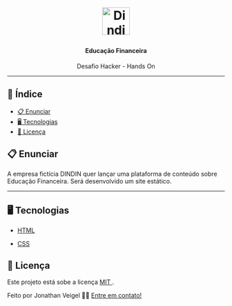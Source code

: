 # <p align="center"><img alt="Dindin" height="64" src="./img/logo-header.png"></p>

<h4 align="center">Educação Financeira</h4>

  <p align="center">Desafio Hacker - Hands On </p>

<p align="center">



<hr>

##  📕 Índice


* [ 📋 Enunciar ](#📋-Sobre)
* [ 🖥 Tecnologias ](#🖥-Tecnologias)
* [ 📝 Licença ](#📝-Licença)


##  📋 Enunciar

<p align="left"> A empresa fictícia DINDIN quer lançar uma plataforma de conteúdo sobre Educação Financeira.
Será desenvolvido um site estático. </p>

<hr>


##  🖥 Tecnologias

- <a href="https://www.w3schools.com/html/">HTML</a>

- <a href="https://www.w3schools.com/css/default.asp">CSS</a>


##  📝 Licença


Este projeto está sobe a licença [ MIT ](./LICENSE).

Feito por Jonathan Veigel 👋🏻 [ Entre em contato! ](https://www.linkedin.com/in/jonathan-veigel0/)